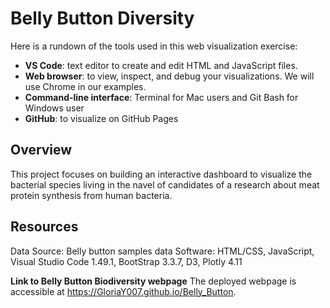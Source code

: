 # Belly Button Diversity

Here is a rundown of the tools used in this web visualization exercise:

- **VS Code**: text editor to create and edit HTML and JavaScript files.
- **Web browser**: to view, inspect, and debug your visualizations. We will use Chrome in our examples.
- **Command-line interface**: Terminal for Mac users and Git Bash for Windows user
- **GitHub**: to visualize on GitHub Pages

## Overview

This project focuses on building an interactive dashboard to visualize the bacterial species living in the navel of candidates of a research about meat protein synthesis from human bacteria.

## Resources

Data Source: Belly button samples data
Software: HTML/CSS, JavaScript, Visual Studio Code 1.49.1, BootStrap 3.3.7, D3, Plotly 4.11

**Link to Belly Button Biodiversity webpage**
The deployed webpage is accessible at https://GloriaY007.github.io/Belly_Button.
